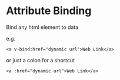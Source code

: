 # Attribute Binding
Bind any html element to data

e.g. 

`<a v-bind:href="dynamic url">Web Link</a>`

or just a colon for a shortcut

`<a :href="dynamic url">Web Link</a>`

